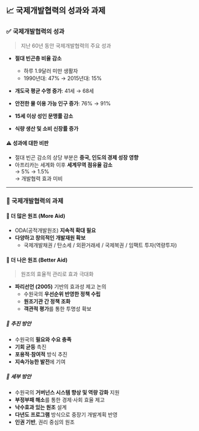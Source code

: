 ## 📈 국제개발협력의 성과와 과제

### ✅ 국제개발협력의 성과

> 지난 60년 동안 국제개발협력의 주요 성과

- **절대 빈곤층 비율 감소**  
  - 하루 1.9달러 미만 생활자  
  - 1990년대: 47% → 2015년대: 15%

- **개도국 평균 수명 증가**: 41세 → 68세  
- **안전한 물 이용 가능 인구 증가**: 76% → 91%  
- **15세 이상 성인 문맹률 감소**  
- **식량 생산 및 소비 신장률 증가**

#### ⚠️ 성과에 대한 비판

- 절대 빈곤 감소의 상당 부분은 **중국, 인도의 경제 성장 영향**
- 아프리카는 세계화 이후 **세계무역 점유율 감소**  
  → 5% → 1.5%  
  → 개발협력 효과 미비

---

### 🚧 국제개발협력의 과제

#### 🔹 더 많은 원조 (More Aid)

- ODA(공적개발원조) **지속적 확대 필요**
- **다양하고 창의적인 개발재원 확보**  
  - 국제개발채권 / 탄소세 / 외환거래세 / 국제복권 / 임팩트 투자(역량투자)

#### 🔹 더 나은 원조 (Better Aid)

> 원조의 효율적 관리로 효과 극대화

- **파리선언 (2005)** 기반의 효과성 제고 논의
  - 수원국의 **우선순위 반영한 정책 수립**
  - **원조기관 간 정책 조화**
  - **객관적 평가**를 통한 투명성 확보

##### 📌 추진 방안

- 수원국의 **필요와 수요 충족**
- **기회 균등** 촉진
- **포용적·참여적** 방식 추진
- **지속가능한 발전**에 기여

##### 📌 세부 방안

- 수원국의 **거버넌스 시스템 향상 및 역량 강화** 지원
- **부정부패 해소**를 통한 경제·사회 효율 제고
- **낙수효과 있는 원조** 설계
- **다년도 프로그램** 방식으로 중장기 개발계획 반영
- **인권 기반**, 권리 중심의 원조

